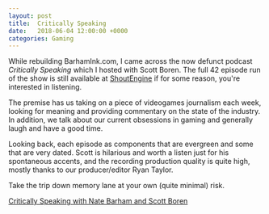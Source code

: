 ```yaml
---
layout: post
title:  Critically Speaking
date:   2018-06-04 12:00:00 +0000
categories: Gaming
---
```


While rebuilding BarhamInk.com, I came across the now defunct podcast *Critically Speaking* which I hosted with Scott Boren. The full 42 episode run of the show is still available at [ShoutEngine](http://shoutengine.com/CriticallySpeaking/) if for some reason, you're interested in listening.

The premise has us taking on a piece of videogames journalism each week, looking for meaning and providing commentary on the state of the industry. In addition, we talk about our current obsessions in gaming and generally laugh and have a good time.

Looking back, each episode as components that are evergreen and some that are very dated. Scott is hilarious and worth a listen just for his spontaneous accents, and the recording production quality is quite high, mostly thanks to our producer/editor Ryan Taylor.

Take the trip down memory lane at your own (quite minimal) risk.

[Critically Speaking with Nate Barham and Scott Boren](http://shoutengine.com/CriticallySpeaking/)